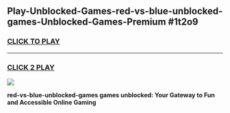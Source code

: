 
## Play-Unblocked-Games-red-vs-blue-unblocked-games-Unblocked-Games-Premium #1t2o9
<h3>
<a href="https://premium.freeplayer.one?title=red-vs-blue-unblocked-games&ref=12M">CLICK TO PLAY</a></h3>
<hr>

<h3>
<a href="https://premium.freeplayer.one?title=red-vs-blue-unblocked-games&ref=12M">CLICK 2 PLAY</a>
  
</h3>

<a href="https://premium.freeplayer.one?title=red-vs-blue-unblocked-games&ref=12M"><img src="https://clearcache.store/games.png"></a>


**red-vs-blue-unblocked-games games unblocked: Your Gateway to Fun and Accessible Online Gaming**
